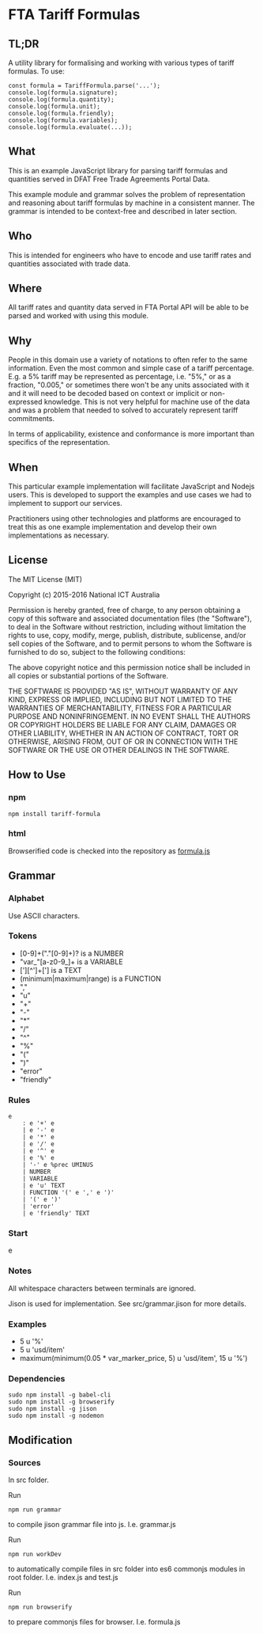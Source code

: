# FTA Tariff Formulas

## TL;DR

A utility library for formalising and working with various types of tariff
formulas. To use:

    const formula = TariffFormula.parse('...');
    console.log(formula.signature);
    console.log(formula.quantity);
    console.log(formula.unit);
    console.log(formula.friendly);
    console.log(formula.variables);
    console.log(formula.evaluate(...));

## What

This is an example JavaScript library for parsing tariff formulas
and quantities
served in DFAT Free Trade Agreements Portal Data.

This example module and grammar solves the problem of representation and
reasoning about tariff formulas by machine in a consistent manner.
The grammar is intended to be context-free and described in later section.

## Who

This is intended for engineers who have to encode and use tariff rates and
quantities associated with trade data.

## Where

All tariff rates and quantity data served in FTA Portal API will be able to
be parsed and worked with using this module.

## Why

People in this domain
use a variety of notations to often refer to the same information.
Even the most common and simple case of a tariff percentage.
E.g. a 5% tariff may be represented as percentage,
i.e. "5%," or as a fraction, "0.005," or sometimes there won't be
any units associated with it and it will need to be decoded based on context or
implicit or non-expressed knowledge.
This is not very helpful for machine use of the data and was a problem that
needed to solved to accurately represent tariff commitments.

In terms of applicability, existence and conformance is more important
than specifics of the representation.


## When

This particular example implementation will facilitate JavaScript and
Nodejs users. This is developed to support the examples and use cases
we had to implement to support our services.

Practitioners using other technologies and platforms are encouraged to
treat this as one example implementation and develop their own implementations
as necessary.

## License

The MIT License (MIT)

Copyright (c) 2015-2016
National ICT Australia

Permission is hereby granted, free of charge, to any person obtaining a copy
of this software and associated documentation files (the "Software"), to deal
in the Software without restriction, including without limitation the rights
to use, copy, modify, merge, publish, distribute, sublicense, and/or sell
copies of the Software, and to permit persons to whom the Software is furnished
to do so, subject to the following conditions:

The above copyright notice and this permission notice shall be included in all
copies or substantial portions of the Software.

THE SOFTWARE IS PROVIDED "AS IS", WITHOUT WARRANTY OF ANY KIND, EXPRESS OR
IMPLIED, INCLUDING BUT NOT LIMITED TO THE WARRANTIES OF MERCHANTABILITY,
FITNESS FOR A PARTICULAR PURPOSE AND NONINFRINGEMENT. IN NO EVENT SHALL THE
AUTHORS OR COPYRIGHT HOLDERS BE LIABLE FOR ANY CLAIM, DAMAGES OR OTHER
LIABILITY, WHETHER IN AN ACTION OF CONTRACT, TORT OR OTHERWISE, ARISING FROM,
OUT OF OR IN CONNECTION WITH THE SOFTWARE OR THE USE OR OTHER DEALINGS IN THE
SOFTWARE.

## How to Use

### npm

    npm install tariff-formula

### html

Browserified code is checked into the repository as
[formula.js](https://github.com/AusFTAs/tariff-formula/blob/master/formula.js)

## Grammar

### Alphabet

Use ASCII characters.

### Tokens

  - [0-9]+("."[0-9]+)? is a NUMBER
  - "var_"[a-z0-9_]+ is a VARIABLE
  - ['][^']+['] is a TEXT
  - (minimum|maximum|range) is a FUNCTION
  - ","
  - "u"
  - "+"
  - "-"
  - "*"
  - "/"
  - "^"
  - "%"
  - "("
  - ")"
  - "error"
  - "friendly"

### Rules

    e
        : e '+' e
        | e '-' e
        | e '*' e
        | e '/' e
        | e '^' e
        | e '%' e
        | '-' e %prec UMINUS
        | NUMBER
        | VARIABLE
        | e 'u' TEXT
        | FUNCTION '(' e ',' e ')'
        | '(' e ')'
        | 'error'
        | e 'friendly' TEXT

### Start

e

### Notes

All whitespace characters between terminals are ignored.

Jison is used for implementation. See src/grammar.jison for
more details.

### Examples

  - 5 u '%'
  - 5 u 'usd/item'
  - maximum(minimum(0.05 * var_marker_price, 5) u 'usd/item', 15 u '%')

### Dependencies

    sudo npm install -g babel-cli
    sudo npm install -g browserify
    sudo npm install -g jison
    sudo npm install -g nodemon


## Modification

### Sources

In src folder.

Run

    npm run grammar

to compile jison grammar file into js. I.e. grammar.js


Run

    npm run workDev

 to automatically compile files in src folder into es6 commonjs
 modules in root folder. I.e. index.js and test.js

Run

    npm run browserify

to prepare commonjs files for browser. I.e. formula.js
